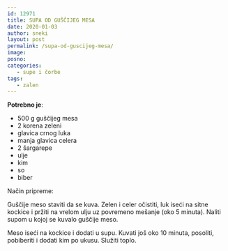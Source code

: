 ```yaml
---
id: 12971
title: SUPA OD GUŠČIJEG MESA
date: 2020-01-03
author: sneki
layout: post
permalink: /supa-od-guscijeg-mesa/
image: 
posno: 
categories:
   - supe i čorbe
tags:
   - zalen
---
```

**Potrebno je**:

* 500 g guščijeg mesa 
* 2 korena zeleni
* glavica crnog luka 
* manja glavica celera
* 2 šargarepe 
* ulje
* kim
* so
* biber 

Način pripreme:

Guščije meso staviti da se kuva. Zelen i celer očistiti, luk iseći na sitne kockice i pržiti na vrelom
ulju uz povremeno mešanje (oko 5 minuta). Naliti supom u kojoj se kuvalo guščije meso. 

Meso iseći na kockice i dodati u supu. Kuvati još oko 10 minuta, posoliti, pobiberiti i dodati kim po ukusu. Služiti toplo.

 
  

